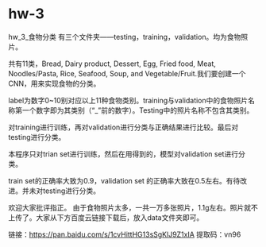 # hw-3
hw_3_食物分类
有三个文件夹——testing，training，validation。均为食物照片。

共有11类，Bread, Dairy product, Dessert, Egg, Fried food, Meat, Noodles/Pasta, Rice, Seafood, Soup, and Vegetable/Fruit.我们要创建一个CNN，用来实现食物的分类。

label为数字0~10别对应以上11种食物类别。training与validation中的食物照片名称第一个数字即为其类别（“_”前的数字）。Testing中的照片名称不包含其类别。

对training进行训练，再对validation进行分类与正确结果进行比较。最后对testing进行分类。

本程序只对trian set进行训练，然后在用得到的，模型对validation set进行分类。

train set的正确率大致为0.9，validation set 的正确率大致在0.5左右。有待改进。并未对testing进行分类。

欢迎大家批评指正。
由于食物照片太多，一共一万多张照片，1.1g左右。照片就不上传了。大家从下方百度云链接下载后，放入data文件夹即可。

链接：https://pan.baidu.com/s/1cvHittHG13sSgKlJ9Z1xIA 
提取码：vn96
